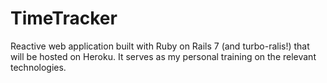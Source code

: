 # TimeTracker
Reactive web application built with Ruby on Rails 7 (and turbo-ralis!) that will be hosted on Heroku. It serves as my personal training on the relevant technologies.
